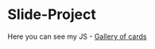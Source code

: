 # Slide-Project
Here you can see my JS - [Gallery of cards](https://ivandok13.github.io/Slide-Project/)
